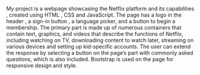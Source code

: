 My project is a webpage showcasing the Netflix platform and its capabilities , created using HTML , CSS and JavaScript. The page has a logo in the header , a sign-in button , a language picker, and a button to begin a membership. The primary part is made up of numerous containers that contain text, graphics, and videos that describe the functions of Netflix, including watching on TV, downloading content to watch later, streaming on various devices and setting up kid-specific accounts. The user can extend the response by selecting a button on the page’s part with commonly asked questions, which is also included. Bootstrap is used on the page for responsive design and style.
